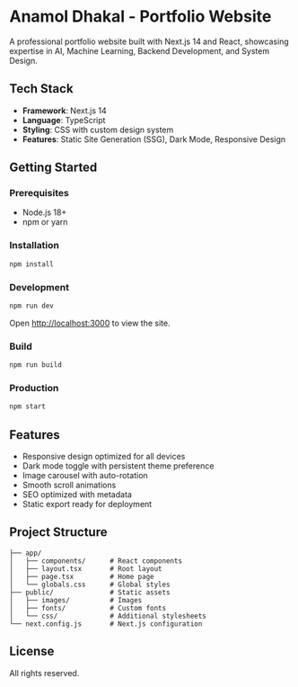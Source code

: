 # Anamol Dhakal - Portfolio Website

A professional portfolio website built with Next.js 14 and React, showcasing expertise in AI, Machine Learning, Backend Development, and System Design.

## Tech Stack

- **Framework**: Next.js 14
- **Language**: TypeScript
- **Styling**: CSS with custom design system
- **Features**: Static Site Generation (SSG), Dark Mode, Responsive Design

## Getting Started

### Prerequisites

- Node.js 18+
- npm or yarn

### Installation

```bash
npm install
```

### Development

```bash
npm run dev
```

Open [http://localhost:3000](http://localhost:3000) to view the site.

### Build

```bash
npm run build
```

### Production

```bash
npm start
```

## Features

- Responsive design optimized for all devices
- Dark mode toggle with persistent theme preference
- Image carousel with auto-rotation
- Smooth scroll animations
- SEO optimized with metadata
- Static export ready for deployment

## Project Structure

```
├── app/
│   ├── components/      # React components
│   ├── layout.tsx       # Root layout
│   ├── page.tsx         # Home page
│   └── globals.css      # Global styles
├── public/              # Static assets
│   ├── images/          # Images
│   ├── fonts/           # Custom fonts
│   └── css/             # Additional stylesheets
└── next.config.js       # Next.js configuration
```

## License

All rights reserved.
